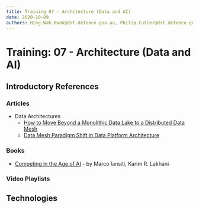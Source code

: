 ```yaml
---
title: Training 07 - Architecture (Data and AI)
date: 2020-10-09
authors: Hing-Wah.Kwok@dst.defence.gov.au, Philip.Cutler@dst.defence.gov.au
---
```


# Training: 07 - Architecture (Data and AI)

## Introductory References

### Articles

- Data Architectures
  - [How to Move Beyond a Monolithic Data Lake to a Distributed Data Mesh](https://martinfowler.com/articles/data-monolith-to-mesh.html)
  - [Data Mesh Paradigm Shift in Data Platform Architecture](https://www.youtube.com/watch?v=52MCFe4v0UU)

### Books

- [Competing in the Age of AI](https://learning.oreilly.com/library/view/competing-in-the/9781633697638/) - by Marco Iansiti, Karim R. Lakhani

### Video Playlists

## Technologies
